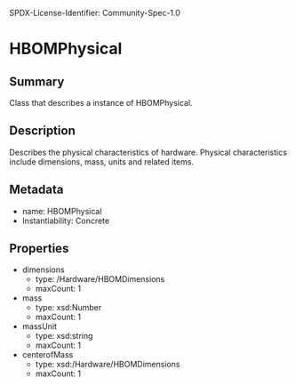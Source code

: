 SPDX-License-Identifier: Community-Spec-1.0

# HBOMPhysical

## Summary

Class that describes a instance of HBOMPhysical.

## Description

Describes the physical characteristics of hardware. 
Physical characteristics include dimensions, mass, units and related items.

## Metadata

- name: HBOMPhysical
- Instantiability: Concrete

## Properties

- dimensions
  - type: /Hardware/HBOMDimensions
  - maxCount: 1
- mass 
  - type: xsd:Number
  - maxCount: 1
- massUnit
  - type: xsd:string
  - maxCount: 1
- centerofMass
  - type: xsd:/Hardware/HBOMDimensions
  - maxCount: 1
